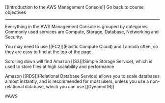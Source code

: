 [[Introduction to the AWS Management Console]]
Go back to course objectives

---

Everything in the AWS Management Console is grouped by categories. Commonly used services are Compute, Storage, Database, Networking and Security. 

You may need to use [[EC2]](Elastic Compute Cloud) and Lambda often, so they are easy to find at the top of the page. 

Scrolling down will find Amazon [[S3]](Simple Storage Service), which is used to store files at high scalability and performance

Amazon [[RDS]](Relational Database Service) allows you to scale databases almost instantly, and is recommended for most users, unless you use a non-relational database, which you can use [[DynamoDB]]



#AWS 